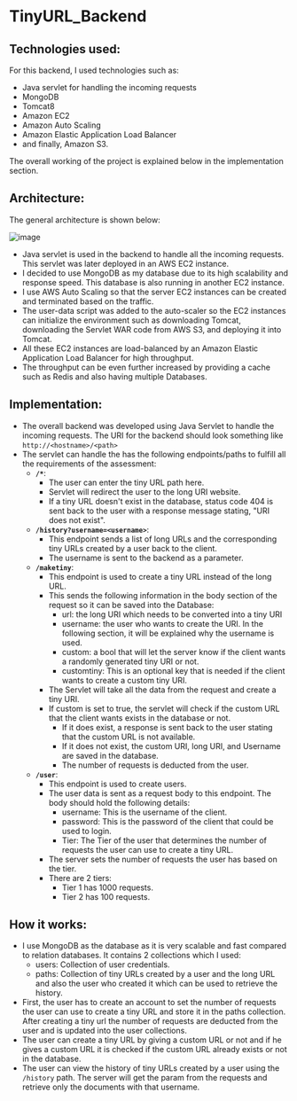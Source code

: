 # TinyURL_Backend

## Technologies used:
For this backend, I used technologies such as:
- Java servlet for handling the incoming requests
- MongoDB
- Tomcat8
- Amazon EC2
- Amazon Auto Scaling
- Amazon Elastic Application Load Balancer
- and finally, Amazon S3.

The overall working of the project is explained below in the implementation section.

## Architecture:
The general architecture is shown below:

![image](https://github.com/PV1shal/TinyURL_Backend/assets/113155188/6d4bc298-dc54-46c0-bfda-9b973c619677)

  - Java servlet is used in the backend to handle all the incoming requests. This servlet was later deployed in an AWS EC2 instance.
  - I decided to use MongoDB as my database due to its high scalability and response speed. This database is also running in another EC2 instance.
  - I use AWS Auto Scaling so that the server EC2 instances can be created and terminated based on the traffic.
  - The user-data script was added to the auto-scaler so the EC2 instances can initialize the environment such as downloading Tomcat, downloading the Servlet WAR code from AWS S3, and deploying it into Tomcat.
  - All these EC2 instances are load-balanced by an Amazon Elastic Application Load Balancer for high throughput.
  - The throughput can be even further increased by providing a cache such as Redis and also having multiple Databases.
    
## Implementation:
- The overall backend was developed using Java Servlet to handle the incoming requests. The URI for the backend should look something like `http://<hostname>/<path>`
- The servlet can handle the has the following endpoints/paths to fulfill all the requirements of the assessment:
    - <b>`/*`</b>:
        - The user can enter the tiny URL path here.
        - Servlet will redirect the user to the long URI website.
        - If a tiny URL doesn't exist in the database, status code 404 is sent back to the user with a response message stating, "URI does not exist".
    - <b>`/history?username=<username>`</b>:
        - This endpoint sends a list of long URLs and the corresponding tiny URLs created by a user back to the client.
        - The username is sent to the backend as a parameter.
    - <b>`/maketiny`</b>:
        - This endpoint is used to create a tiny URL instead of the long URL.
        - This sends the following information in the body section of the request so it can be saved into the Database:
            - url: the long URI which needs to be converted into a tiny URI
            - username: the user who wants to create the URI. In the following section, it will be explained why the username is used.
            - custom: a bool that will let the server know if the client wants a randomly generated tiny URI or not.
            - customtiny: This is an optional key that is needed if the client wants to create a custom tiny URI.
        - The Servlet will take all the data from the request and create a tiny URI.
        - If custom is set to true, the servlet will check if the custom URL that the client wants exists in the database or not.
            - If it does exist, a response is sent back to the user stating that the custom URL is not available.
            - If it does not exist, the custom URI, long URI, and Username are saved in the database.
            - The number of requests is deducted from the user.
  - <b>`/user`</b>:
      - This endpoint is used to create users.
      - The user data is sent as a request body to this endpoint. The body should hold the following details:
          - username: This is the username of the client.
          - password: This is the password of the client that could be used to login.
          - Tier: The Tier of the user that determines the number of requests the user can use to create a tiny URL.
      - The server sets the number of requests the user has based on the tier.
      - There are 2 tiers:
          - Tier 1 has 1000 requests.
          - Tier 2 has 100 requests.
       
## How it works:
  - I use MongoDB as the database as it is very scalable and fast compared to relation databases. It contains 2 collections which I used:
      - users: Collection of user credentials.
      - paths: Collection of tiny URLs created by a user and the long URL and also the user who created it which can be used to retrieve the history. 
  - First, the user has to create an account to set the number of requests the user can use to create a tiny URL and store it in the paths collection. After creating a tiny url the number of requests are deducted from the user and is updated into the user collections.
  - The user can create a tiny URL by giving a custom URL or not and if he gives a custom URL it is checked if the custom URL already exists or not in the database.
  - The user can view the history of tiny URLs created by a user using the `/history` path. The server will get the param from the requests and retrieve only the documents with that username.
